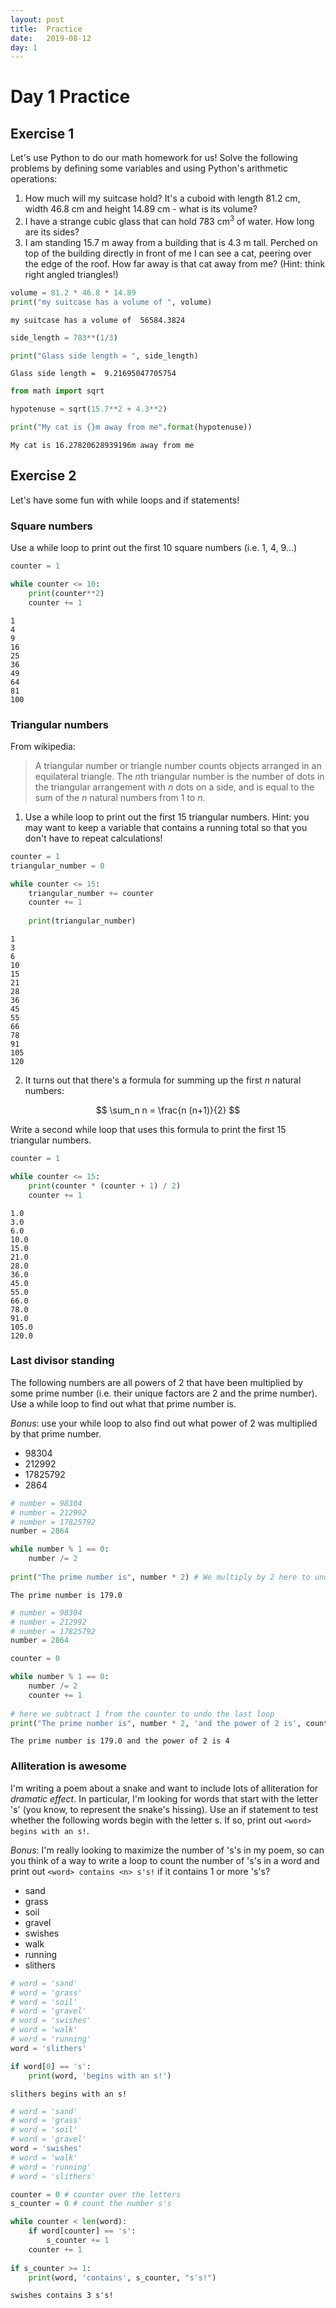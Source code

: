 ```yaml
---
layout: post
title:  Practice
date:   2019-08-12
day: 1
---
```



# Day 1 Practice

## Exercise 1
Let's use Python to do our math homework for us! Solve the following problems by defining some variables and using Python's arithmetic operations:

1. How much will my suitcase hold? It's a cuboid with length 81.2 cm, width 46.8 cm and height 14.89 cm - what is its volume?
1. I have a strange cubic glass that can hold 783 cm$^3$ of water. How long are its sides?
1. I am standing 15.7 m away from a building that is 4.3 m tall. Perched on top of the building directly in front of me I can see a cat, peering over the edge of the roof. How far away is that cat away from me? (Hint: think right angled triangles!)


```python
volume = 81.2 * 46.8 * 14.89
print("my suitcase has a volume of ", volume)
```

    my suitcase has a volume of  56584.3824



```python
side_length = 783**(1/3)

print("Glass side length = ", side_length)
```

    Glass side length =  9.21695047705754



```python
from math import sqrt

hypotenuse = sqrt(15.7**2 + 4.3**2)

print("My cat is {}m away from me".format(hypotenuse))
```

    My cat is 16.27820628939196m away from me


## Exercise 2

Let's have some fun with while loops and if statements!

### Square numbers 
Use a while loop to print out the first 10 square numbers (i.e. 1, 4, 9...)


```python
counter = 1

while counter <= 10:
    print(counter**2)
    counter += 1
```

    1
    4
    9
    16
    25
    36
    49
    64
    81
    100


### Triangular numbers 
From wikipedia:

> A triangular number or triangle number counts objects arranged in an equilateral triangle. The $n$th triangular number is the number of dots in the triangular arrangement with $n$ dots on a side, and is equal to the sum of the $n$ natural numbers from 1 to $n$.


1. Use a while loop to print out the first 15 triangular numbers. Hint: you may want to keep a variable that contains a running total so that you don't have to repeat calculations!


```python
counter = 1
triangular_number = 0

while counter <= 15:
    triangular_number += counter
    counter += 1
    
    print(triangular_number)
```

    1
    3
    6
    10
    15
    21
    28
    36
    45
    55
    66
    78
    91
    105
    120


2. It turns out that there's a formula for summing up the first $n$ natural numbers:

$$ \sum_n n = \frac{n (n+1)}{2} $$

   Write a second while loop that uses this formula to print the first 15 triangular numbers.


```python
counter = 1

while counter <= 15:
    print(counter * (counter + 1) / 2)
    counter += 1
```

    1.0
    3.0
    6.0
    10.0
    15.0
    21.0
    28.0
    36.0
    45.0
    55.0
    66.0
    78.0
    91.0
    105.0
    120.0


### Last divisor standing

The following numbers are all powers of 2 that have been multiplied by some prime number (i.e. their unique factors are 2 and the prime number). Use a while loop to find out what that prime number is.

*Bonus*: use your while loop to also find out what power of 2 was multiplied by that prime number.

- 98304
- 212992
- 17825792
- 2864


```python
# number = 98304
# number = 212992
# number = 17825792
number = 2864

while number % 1 == 0:
    number /= 2
    
print("The prime number is", number * 2) # We multiply by 2 here to undo the last division
```

    The prime number is 179.0



```python
# number = 98304
# number = 212992
# number = 17825792
number = 2864

counter = 0

while number % 1 == 0:
    number /= 2
    counter += 1
    
# here we subtract 1 from the counter to undo the last loop
print("The prime number is", number * 2, 'and the power of 2 is', counter - 1) 
```

    The prime number is 179.0 and the power of 2 is 4


### Alliteration is awesome

I'm writing a poem about a snake and want to include lots of alliteration for *dramatic effect*. In particular, I'm looking for words that start with the letter 's' (you know, to represent the snake's hissing). Use an if statement to test whether the following words begin with the letter s. If so, print out `<word> begins with an s!`. 

*Bonus*: I'm really looking to maximize the number of 's's in my poem, so can you think of a way to write a loop to count the number of 's's in a word and print out `<word> contains <n> s's!` if it contains 1 or more 's's?

- sand
- grass
- soil
- gravel
- swishes
- walk
- running
- slithers


```python
# word = 'sand'
# word = 'grass'
# word = 'soil'
# word = 'gravel'
# word = 'swishes'
# word = 'walk'
# word = 'running'
word = 'slithers'

if word[0] == 's':
    print(word, 'begins with an s!')
```

    slithers begins with an s!



```python
# word = 'sand'
# word = 'grass'
# word = 'soil'
# word = 'gravel'
word = 'swishes'
# word = 'walk'
# word = 'running'
# word = 'slithers'

counter = 0 # counter over the letters
s_counter = 0 # count the number s's

while counter < len(word):
    if word[counter] == 's':
        s_counter += 1
    counter += 1
        
if s_counter >= 1:
    print(word, 'contains', s_counter, "s's!")
```

    swishes contains 3 s's!



```python

```
